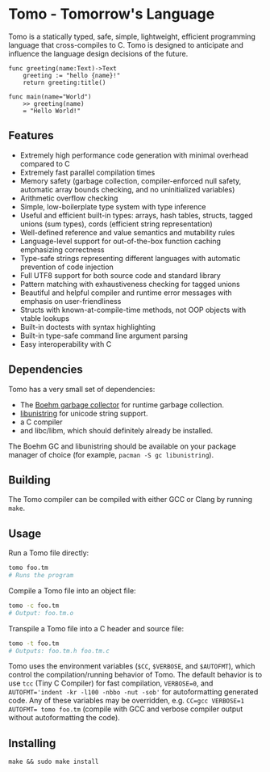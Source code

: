# Tomo - Tomorrow's Language

Tomo is a statically typed, safe, simple, lightweight, efficient programming
language that cross-compiles to C. Tomo is designed to anticipate and influence
the language design decisions of the future.

```
func greeting(name:Text)->Text
	greeting := "hello {name}!"
	return greeting:title()

func main(name="World")
	>> greeting(name)
	= "Hello World!"
```

## Features

- Extremely high performance code generation with minimal overhead compared to C
- Extremely fast parallel compilation times
- Memory safety (garbage collection, compiler-enforced null safety, automatic
	array bounds checking, and no uninitialized variables)
- Arithmetic overflow checking
- Simple, low-boilerplate type system with type inference
- Useful and efficient built-in types: arrays, hash tables, structs, tagged
	unions (sum types), cords (efficient string representation)
- Well-defined reference and value semantics and mutability rules
- Language-level support for out-of-the-box function caching emphasizing
	correctness
- Type-safe strings representing different languages with automatic prevention
	of code injection
- Full UTF8 support for both source code and standard library
- Pattern matching with exhaustiveness checking for tagged unions
- Beautiful and helpful compiler and runtime error messages with emphasis on
	user-friendliness
- Structs with known-at-compile-time methods, not OOP objects with vtable
	lookups
- Built-in doctests with syntax highlighting
- Built-in type-safe command line argument parsing
- Easy interoperability with C

## Dependencies

Tomo has a very small set of dependencies:

- The [Boehm garbage collector](https://www.hboehm.info/gc/) for runtime
	garbage collection.
- [libunistring](https://www.gnu.org/software/libunistring/) for unicode
	string support.
- a C compiler
- and libc/libm, which should definitely already be installed.

The Boehm GC and libunistring should be available on your package manager of
choice (for example, `pacman -S gc libunistring`).

## Building

The Tomo compiler can be compiled with either GCC or Clang by running `make`.

## Usage

Run a Tomo file directly:

```bash
tomo foo.tm
# Runs the program
```

Compile a Tomo file into an object file:

```bash
tomo -c foo.tm
# Output: foo.tm.o
```

Transpile a Tomo file into a C header and source file:
```bash
tomo -t foo.tm
# Outputs: foo.tm.h foo.tm.c
```

Tomo uses the environment variables (`$CC`, `$VERBOSE`, and `$AUTOFMT`), which
control the compilation/running behavior of Tomo. The default behavior is to
use `tcc` (Tiny C Compiler) for fast compilation, `VERBOSE=0`, and
`AUTOFMT='indent -kr -l100 -nbbo -nut -sob'` for autoformatting generated code.
Any of these variables may be overridden, e.g. `CC=gcc VERBOSE=1 AUTOFMT= tomo
foo.tm` (compile with GCC and verbose compiler output without autoformatting
the code).

## Installing

```
make && sudo make install
```
